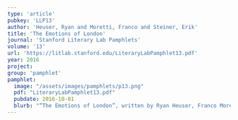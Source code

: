 ```yaml
---
type: 'article'
pubkey: 'LLP13'
author: 'Heuser, Ryan and Moretti, Franco and Steiner, Erik'
title: 'The Emotions of London'
journal: 'Stanford Literary Lab Pamphlets'
volume: '13'
url: 'https://litlab.stanford.edu/LiteraryLabPamphlet13.pdf'
year: 2016
project:
group: 'pamphlet'
pamphlet:
  image: "/assets/images/pamphlets/p13.png"
  pdf: "LiteraryLabPamphlet13.pdf"
  pubdate: 2016-10-01
  blurb: "“The Emotions of London”, written by Ryan Heuser, Franco Moretti, and Erik Steiner, inaugurates a new field of work for the Literary Lab — that of literary and cultural geography. Working on a corpus of 5,000 novels, and covering the two centuries from 1700 to 1900, this pamphlet charts the uneven development of social spaces and fictional structures, bringing to light the long-term connection between emotion and class in narrative representations of London."
---
```

